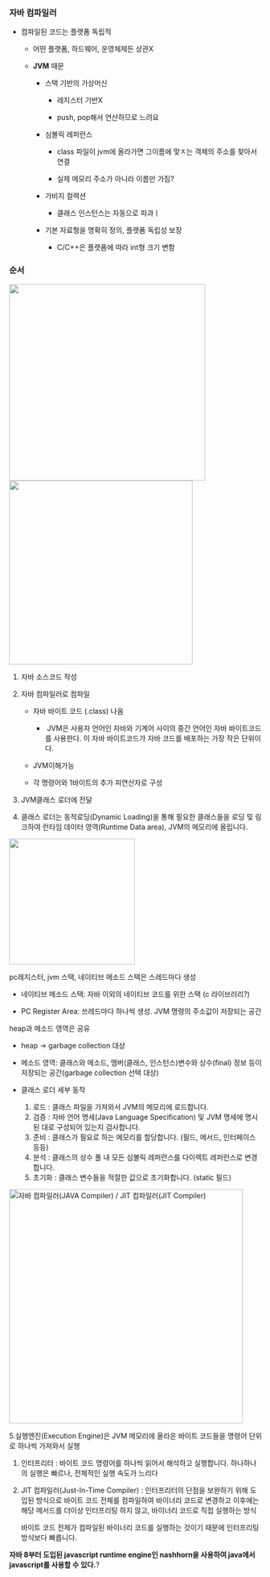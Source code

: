 ### 자바 컴파일러

- 컴파일된 코드는 플랫폼 독립적
  
  - 어떤 플랫폼, 하드웨어, 운영체제든 상관X
  
  - **JVM** 때문
    
    - 스택 기반의 가상머신
      
      - 레지스터 기반X
      
      - push, pop해서 연산하므로 느려요
    
    - 심볼릭 레퍼런스
      
      - class 파일이 jvm에 올라가면 그이름에 맞ㅈ는 객체의 주소를 찾아서 연결
      
      - 실제 메모리 주소가 아니라 이름만 가짐?
    
    - 가비지 컬렉션
      
      - 클래스 인스턴스는 자동으로 파과ㅣ
    
    - 기본 자료형을 명확히 정의, 플랫폼 독립성 보장
      
      - C/C++은 플랫폼에 따라 int형 크기 변함

### 순서

<img src="https://camo.githubusercontent.com/af3d43865302485f944cbc6a7a7c3fcb27d3227320e5bf0b2cd8013d76507c07/687474703a2f2f7463707363686f6f6c2e636f6d2f6c656374757265732f696d675f6a6176615f70726f6772616d6d696e672e706e67" title="" alt="" width="390"><img src="https://camo.githubusercontent.com/9ada78092a3d1fd3e81574ad2b48baf0db97baced4d4a3e0eca1b0d014152ae4/68747470733a2f2f74312e6461756d63646e2e6e65742f6366696c652f746973746f72792f393931443036344235414539393944353132" title="" alt="" width="365">

1. 자바 소스코드 작성

2. 자바 컴파일러로 컴파일
   
   - 자바 바이트 코드 (.class) 나옴
     
     -  JVM은 사용자 언어인 자바와 기계어 사이의 중간 언어인 자바 바이트코드를 사용한다. 이 자바 바이트코드가 자바 코드를 배포하는 가장 작은 단위이다.
   
   - JVM이해가능
   
   - 각 명령어와 1바이트의 추가 피연산자로 구성

3. JVM클래스 로더에 전달

4. 클래스 로더는 동적로딩(Dynamic Loading)을 통해 필요한 클래스들을 로딩 및 링크하여 런타임 데이터 영역(Runtime Data area),  JVM의 메모리에 올립니다.

<img src="https://t1.daumcdn.net/cfile/tistory/99B467465B73D15111" title="" alt="" width="250">

pc레지스터, jvm 스택, 네이티브 메소드 스택은 스레드마다 생성

- 네이티브 메소드 스택: 자바 이외의 네이티브 코드를 위한 스택 (c 라이브러리?)

- PC Register Area: 쓰레드마다 하나씩 생성. JVM 명령의 주소값이 저장되는 공간

heap과 메소드 영역은 공유

- heap -> garbage collection 대상

- 메소드 영역: 클래스와 메소드, 멤버(클래스, 인스턴스)변수와 상수(final) 정보 등이 저장되는 공간(garbage collection 선택 대상)

- 클래스 로더 세부 동작
  1. 로드 : 클래스 파일을 가져와서 JVM의 메모리에 로드합니다.
  2. 검증 : 자바 언어 명세(Java Language Specification) 및 JVM 명세에 명시된 대로 구성되어 있는지 검사합니다.
  3. 준비 : 클래스가 필요로 하는 메모리를 할당합니다. (필드, 메서드, 인터페이스 등등)
  4. 분석 : 클래스의 상수 풀 내 모든 심볼릭 레퍼런스를 다이렉트 레퍼런스로 변경합니다.
  5. 초기화 : 클래스 변수들을 적절한 값으로 초기화합니다. (static 필드)

<img src="https://t1.daumcdn.net/cfile/tistory/9949E83D5B73D7EA25" title="" alt="자바 컴파일러(JAVA Compiler) / JIT 컴파일러(JIT Compiler)" width="465">

5.실행엔진(Execution Engine)은 JVM 메모리에 올라온 바이트 코드들을 명령어 단위로 하나씩 가져와서 실행

1. 인터프리터 : 바이트 코드 명령어를 하나씩 읽어서 해석하고 실행합니다. 하나하나의 실행은 빠르나, 전체적인 실행 속도가 느리다

2. JIT 컴파일러(Just-In-Time Compiler) : 인터프리터의 단점을 보완하기 위해 도입된 방식으로 바이트 코드 전체를 컴파일하여 바이너리 코드로 변경하고 이후에는 해당 메서드를 더이상 인터프리팅 하지 않고, 바이너리 코드로 직접 실행하는 방식
   
   바이트 코드 전체가 컴파일된 바이너리 코드를 실행하는 것이기 때문에 인터프리팅 방식보다 빠릅니다.

**자바 8부터 도입된 javascript runtime engine인 nashhorn을 사용하여 java에서 javascript를 사용할 수 있다.**?
